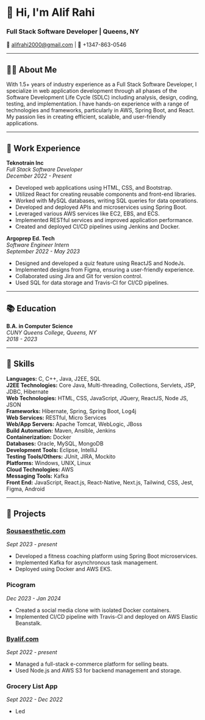 # 👋 Hi, I'm Alif Rahi

### Full Stack Software Developer | Queens, NY

📧 alifrahi2000@gmail.com | 📱 +1347-863-0546

---

## 🧑‍💻 About Me

With 1.5+ years of industry experience as a Full Stack Software Developer, I specialize in web application development through all phases of the Software Development Life Cycle (SDLC) including analysis, design, coding, testing, and implementation. I have hands-on experience with a range of technologies and frameworks, particularly in AWS, Spring Boot, and React. My passion lies in creating efficient, scalable, and user-friendly applications.

---

## 💼 Work Experience

**Teknotrain Inc**  
_Full Stack Software Developer_  
_December 2022 - Present_

- Developed web applications using HTML, CSS, and Bootstrap.
- Utilized React for creating reusable components and front-end libraries.
- Worked with MySQL databases, writing SQL queries for data operations.
- Developed and deployed APIs and microservices using Spring Boot.
- Leveraged various AWS services like EC2, EBS, and ECS.
- Implemented RESTful services and improved application performance.
- Created and deployed CI/CD pipelines using Jenkins and Docker.

**Argoprep Ed. Tech**  
_Software Engineer Intern_  
_September 2022 - May 2023_

- Designed and developed a quiz feature using ReactJS and NodeJs.
- Implemented designs from Figma, ensuring a user-friendly experience.
- Collaborated using Jira and Git for version control.
- Used SQL for data storage and Travis-CI for CI/CD pipelines.

---

## 📚 Education

**B.A. in Computer Science**  
_CUNY Queens College, Queens, NY_  
_2018 - 2023_

---

## 🔧 Skills

**Languages:** C, C++, Java, J2EE, SQL  
**J2EE Technologies:** Core Java, Multi-threading, Collections, Servlets, JSP, JDBC, Hibernate  
**Web Technologies:** HTML, CSS, JavaScript, JQuery, ReactJS, Node JS, JSON  
**Frameworks:** Hibernate, Spring, Spring Boot, Log4j  
**Web Services:** RESTful, Micro Services  
**Web/App Servers:** Apache Tomcat, WebLogic, JBoss  
**Build Automation:** Maven, Ansible, Jenkins  
**Containerization:** Docker  
**Databases:** Oracle, MySQL, MongoDB  
**Development Tools:** Eclipse, IntelliJ  
**Testing Tools/Others:** JUnit, JIRA, Mockito  
**Platforms:** Windows, UNIX, Linux  
**Cloud Technologies:** AWS  
**Messaging Tools:** Kafka  
**Front End:** JavaScript, React.js, React-Native, Next.js, Tailwind, CSS, Jest, Figma, Android

---

## 🚀 Projects

### **[Sousaesthetic.com](https://sousaesthetic.com)**

_Sept 2023 - present_

- Developed a fitness coaching platform using Spring Boot microservices.
- Implemented Kafka for asynchronous task management.
- Deployed using Docker and AWS EKS.

### **Picogram**

_Dec 2023 - Jan 2024_

- Created a social media clone with isolated Docker containers.
- Implemented CI/CD pipeline with Travis-CI and deployed on AWS Elastic Beanstalk.

### **[Byalif.com](https://youtube.com/byalif)**

_Sept 2022 - present_

- Managed a full-stack e-commerce platform for selling beats.
- Used Node.js and AWS S3 for backend management and storage.

### **Grocery List App**

_Sept 2022 - Dec 2022_

- Led
